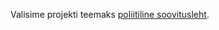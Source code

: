 Valisime projekti teemaks [poliitiline soovitusleht](https://courses.cs.ut.ee/2015/vl/spring/Main/Projekt2).  